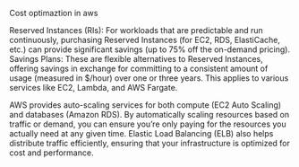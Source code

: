Cost optimaztion in aws

Reserved Instances (RIs): For workloads that are predictable and run continuously, purchasing Reserved Instances (for EC2, RDS, ElastiCache, etc.) can provide significant savings (up to 75% off the on-demand pricing).
Savings Plans: These are flexible alternatives to Reserved Instances, offering savings in exchange for committing to a consistent amount of usage (measured in $/hour) over one or three years. This applies to various services like EC2, Lambda, and AWS Fargate.

AWS provides auto-scaling services for both compute (EC2 Auto Scaling) and databases (Amazon RDS). By automatically scaling resources based on traffic or demand, you can ensure you’re only paying for the resources you actually need at any given time.
Elastic Load Balancing (ELB) also helps distribute traffic efficiently, ensuring that your infrastructure is optimized for cost and performance.
